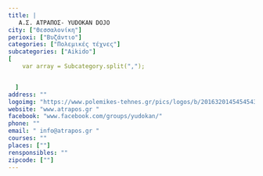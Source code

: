 ```yaml
---
title: |
   A.Σ. ΑΤΡΑΠΟΣ- ΥUDOKAN DOJO
city: ["Θεσσαλονίκη"]
perioxi: ["Βυζάντιο"]
categories: ["Πολεμικές τέχνες"]
subcategories: ["Aikido"]
[  
	var array = Subcategory.split(",");


  ]
address: ""
logoimg: "https://www.polemikes-tehnes.gr/pics/logos/b/2016320145454543.jpg"
website: "www.atrapos.gr "
facebook: "www.facebook.com/groups/yudokan/"
phone: ""
email: " info@atrapos.gr "
courses: ""
places: [""]
rensponsibles: ""
zipcode: [""]
---
```




